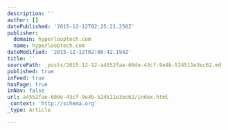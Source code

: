 ```yaml
---
description: ''
author: []
datePublished: '2015-12-12T02:25:21.250Z'
publisher:
  domain: hyperlooptech.com
  name: hyperlooptech.com
dateModified: '2015-12-12T02:00:42.194Z'
title: ''
sourcePath: _posts/2015-12-12-a4552fae-60de-43cf-9e4b-524511e3ec62.md
published: true
inFeed: true
hasPage: true
inNav: false
url: a4552fae-60de-43cf-9e4b-524511e3ec62/index.html
_context: 'http://schema.org'
_type: Article

---
```

